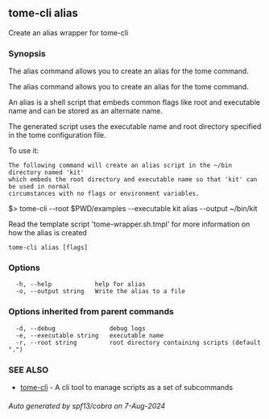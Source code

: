 ## tome-cli alias

Create an alias wrapper for tome-cli

### Synopsis

The alias command allows you to create an alias for the tome command.

The alias command allows you to create an alias for the tome command.

An alias is a shell script that embeds common flags like root and executable
name and can be stored as an alternate name.

The generated script uses the executable name and root directory specified in the tome configuration file.

To use it:

	The following command will create an alias script in the ~/bin directory named 'kit'
	which embeds the root directory and executable name so that 'kit' can be used in normal
	circumstances with no flags or environment variables.

  $> tome-cli --root $PWD/examples --executable kit alias --output ~/bin/kit

Read the template script 'tome-wrapper.sh.tmpl' for more information on how the alias is created


```
tome-cli alias [flags]
```

### Options

```
  -h, --help            help for alias
  -o, --output string   Write the alias to a file
```

### Options inherited from parent commands

```
  -d, --debug               debug logs
  -e, --executable string   executable name
  -r, --root string         root directory containing scripts (default ".")
```

### SEE ALSO

* [tome-cli](tome-cli.md)	 - A cli tool to manage scripts as a set of subcommands

###### Auto generated by spf13/cobra on 7-Aug-2024
